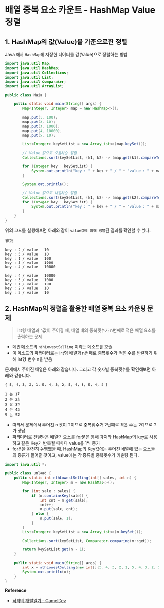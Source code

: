 # 배열 중복 요소 카운트 - HashMap Value 정렬

## 1. HashMap의 값(Value)을 기준으로한 정렬

Java 에서 `HashMap`에 저장한 데이터를 값(Value)으로 정렬하는 방법

```java
import java.util.Map;
import java.util.HashMap;
import java.util.Collections;
import java.util.List;
import java.util.Comparator;
import java.util.ArrayList;

public class Main {

    public static void main(String[] args) {
        Map<Integer, Integer> map = new HashMap<>();

        map.put(1, 100);
        map.put(2, 10);
        map.put(3, 1000);
        map.put(4, 10000);
        map.put(5, 10);

        List<Integer> keySetList = new ArrayList<>(map.keySet());

        // Value 값으로 오름차순 정렬 
        Collections.sort(keySetList, (k1, k2) -> (map.get(k1).compareTo(map.get(k2))));

        for (Integer key : keySetList) {
            System.out.println("key : " + key + " / " + "value : " + map.get(key));
        }

        System.out.println();

        // Value 값으로 내림차순 정렬
        Collections.sort(keySetList, (k1, k2) -> (map.get(k2).compareTo(map.get(k1))));
        for (Integer key : keySetList) {
            System.out.println("key : " + key + " / " + "value : " + map.get(key));
        }
    }
}

```
위의 코드를 실행해보면 아래와 같이 `value값에 의해 정렬`된 결과를 확인할 수 있다.

결과

```shell
key : 2 / value : 10
key : 5 / value : 10
key : 1 / value : 100
key : 3 / value : 1000
key : 4 / value : 10000

key : 4 / value : 10000
key : 3 / value : 1000
key : 1 / value : 100
key : 2 / value : 10
key : 5 / value : 10
```

## 2. HashMap의 정렬을 활용한 배열 중복 요소 카운팅 문제

> int형 배열과 n값이 주어질 때, 배열 내의 중복횟수가 n번째로 적은 배열 요소를 출력하는 문제

- 메인 메소드의 `nthLowestSelling` 이라는 메소드를 호출
- 이 메소드의 파라미터로는 int형 배열과 n번째로 중복횟수가 적은 수를 반환하기 위해 int형 변수 n을 받음

문제에서 주어진 배열은 아래와 같습니다. 그리고 각 숫자별 중복횟수를 확인해보면 아래와 같습니다.

```shell
{ 5, 4, 3, 2, 1, 5, 4, 3, 2, 5, 4, 3, 5, 4, 5 }

1 는 1회
2 는 2회
3 은 3회
4 는 4회
5 는 5회
```

- 따라서 문제에서 주어진 n 값이 2이므로 중복횟수가 2번째로 적은 수는 2이므로 2가 정답
- 파라미터로 전달받은 배열의 요소를 for문은 통해 가져와 HashMap의 key로 사용하고 같은 Key가 반복될 때마다 value를 1씩 증가
- for문을 완전히 수행했을 때, HashMap의 Key값에는 주어진 배열에 있는 요소들의 종류가 들어갈 것이고, value에는 각 종류별 중복횟수가 카운팅 된다.

```java
import java.util.*;

public class unload {
    public static int nthLowestSelling(int[] sales, int n) {
        Map<Integer, Integer> m = new HashMap<>();

        for (int sale : sales) {
            if (m.containsKey(sale)) {
                int cnt = m.get(sale);
                cnt++;
                m.put(sale, cnt);
            } else {
                m.put(sale, 1);
            }
        }
        List<Integer> keySetList = new ArrayList<>(m.keySet());

        Collections.sort(keySetList, Comparator.comparing(m::get));

        return keySetList.get(n - 1);
    }

    public static void main(String[] args) {
        int x = nthLowestSelling(new int[]{5, 4, 3, 2, 1, 5, 4, 3, 2, 5, 4, 3, 5, 4, 5}, 2);
        System.out.println(x);
    }
}

```

**Reference**

- [낙타의 개발일기 - CamelDev](https://cameldev.tistory.com/70)